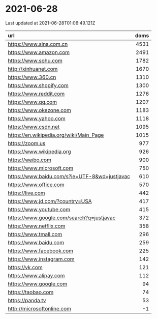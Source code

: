# 2021-06-28

<!-- BEGIN -->
Last updated at 2021-06-28T01:06:49.121Z

url | doms
:- | -:
https://www.sina.com.cn | 4531
https://www.amazon.com | 2491
https://www.sohu.com | 1782
http://xinhuanet.com | 1670
https://www.360.cn | 1310
https://www.shopify.com | 1300
https://www.reddit.com | 1276
https://www.qq.com | 1207
https://www.okezone.com | 1183
https://www.yahoo.com | 1118
https://www.csdn.net | 1095
https://en.wikipedia.org/wiki/Main_Page | 1015
https://zoom.us | 977
https://www.wikipedia.org | 926
https://weibo.com | 900
https://www.microsoft.com | 750
https://www.baidu.com/s?ie=UTF-8&wd=justjavac | 610
https://www.office.com | 570
https://live.com | 442
https://www.jd.com/?country=USA | 417
https://www.youtube.com | 415
https://www.google.com/search?q=justjavac | 372
https://www.netflix.com | 358
https://www.tmall.com | 296
https://www.baidu.com | 259
https://www.facebook.com | 225
https://www.instagram.com | 142
https://vk.com | 121
https://www.alipay.com | 112
https://www.google.com | 94
https://taobao.com | 74
https://panda.tv | 53
http://microsoftonline.com | -1
<!-- END -->
